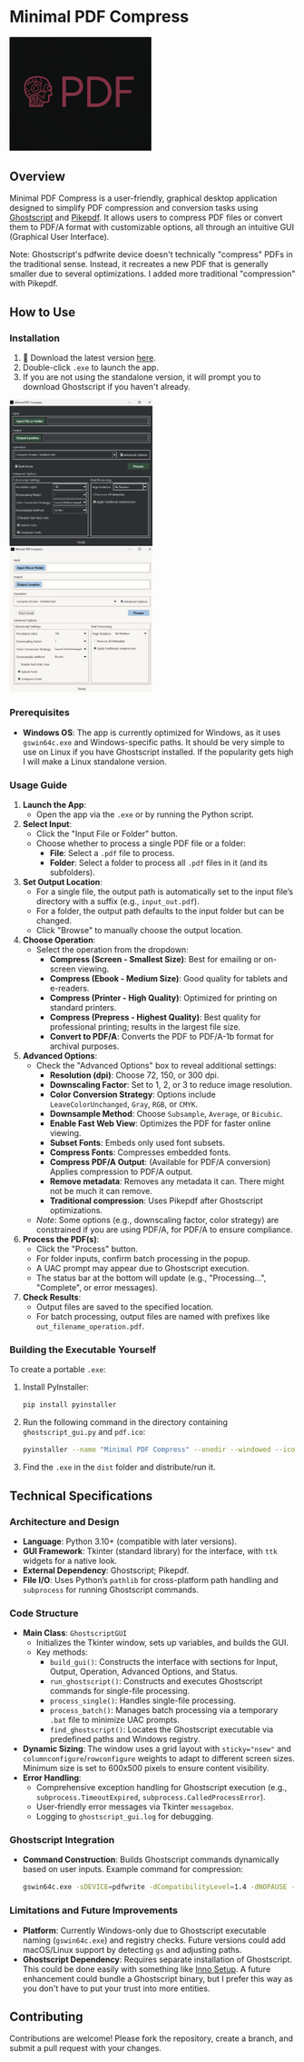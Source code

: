 # Minimal PDF Compress

<img src="https://github.com/deminimis/minimalpdfcompress/blob/main/assets/pdf.png?raw=true" alt="Project Logo" width="250">


## Overview
Minimal PDF Compress is a user-friendly, graphical desktop application designed to simplify PDF compression and conversion tasks using [Ghostscript](https://www.ghostscript.com/) and [Pikepdf](https://github.com/pikepdf/pikepdf). It allows users to compress PDF files or convert them to PDF/A format with customizable options, all through an intuitive GUI (Graphical User Interface). 


Note: Ghostscript's pdfwrite device doesn't technically "compress" PDFs in the traditional sense. Instead, it recreates a new PDF that is generally smaller due to several optimizations. I added more traditional "compression" with Pikepdf. 



## How to Use

### Installation

1. 💾 Download the latest version [here](https://github.com/deminimis/minimalpdfcompress/releases).
2. Double-click `.exe` to launch the app. 
3. If you are not using the standalone version, it will prompt you to download Ghostscript if you haven't already.


<img src="https://github.com/deminimis/minimalpdfcompress/blob/main/assets/darkpic.png?raw=true" alt="Dark Picture" style="max-width: 50%;">
<img src="https://github.com/deminimis/minimalpdfcompress/blob/main/assets/lightpic.png?raw=true" alt="Dark Picture" style="max-width: 50%;">

### Prerequisites
- **Windows OS**: The app is currently optimized for Windows, as it uses `gswin64c.exe` and Windows-specific paths. It should be very simple to use on Linux if you have Ghostscript installed. If the popularity gets high I will make a Linux standalone version. 






### Usage Guide
1. **Launch the App**:
   - Open the app via the `.exe` or by running the Python script.
2. **Select Input**:
   - Click the "Input File or Folder" button.
   - Choose whether to process a single PDF file or a folder:
     - **File**: Select a `.pdf` file to process.
     - **Folder**: Select a folder to process all `.pdf` files in it (and its subfolders).
3. **Set Output Location**:
   - For a single file, the output path is automatically set to the input file’s directory with a suffix (e.g., `input_out.pdf`).
   - For a folder, the output path defaults to the input folder but can be changed.
   - Click "Browse" to manually choose the output location.
4. **Choose Operation**:
   - Select the operation from the dropdown:
     - **Compress (Screen - Smallest Size)**: Best for emailing or on-screen viewing.
     - **Compress (Ebook - Medium Size)**: Good quality for tablets and e-readers.
     - **Compress (Printer - High Quality)**: Optimized for printing on standard printers.
     - **Compress (Prepress - Highest Quality)**: Best quality for professional printing; results in the largest file size.
     - **Convert to PDF/A**: Converts the PDF to PDF/A-1b format for archival purposes.
5. **Advanced Options**:
   - Check the "Advanced Options" box to reveal additional settings:
     - **Resolution (dpi)**: Choose 72, 150, or 300 dpi.
     - **Downscaling Factor**: Set to 1, 2, or 3 to reduce image resolution.
     - **Color Conversion Strategy**: Options include `LeaveColorUnchanged`, `Gray`, `RGB`, or `CMYK`.
     - **Downsample Method**: Choose `Subsample`, `Average`, or `Bicubic`.
     - **Enable Fast Web View**: Optimizes the PDF for faster online viewing.
     - **Subset Fonts**: Embeds only used font subsets.
     - **Compress Fonts**: Compresses embedded fonts.
     - **Compress PDF/A Output**: (Available for PDF/A conversion) Applies compression to PDF/A output.
     - **Remove metadata**: Removes any metadata it can. There might not be much it can remove.
     - **Traditional compression**: Uses Pikepdf after Ghostscript optimizations. 
   - *Note*: Some options (e.g., downscaling factor, color strategy) are constrained if you are using PDF/A, for PDF/A to ensure compliance.
6. **Process the PDF(s)**:
   - Click the "Process" button.
   - For folder inputs, confirm batch processing in the popup.
   - A UAC prompt may appear due to Ghostscript execution.
   - The status bar at the bottom will update (e.g., "Processing...", "Complete", or error messages).
7. **Check Results**:
   - Output files are saved to the specified location.
   - For batch processing, output files are named with prefixes like `out_filename_operation.pdf`.


### Building the Executable Yourself
To create a portable `.exe`:
1. Install PyInstaller:
   ```bash
   pip install pyinstaller
   ```
2. Run the following command in the directory containing `ghostscript_gui.py` and `pdf.ico`:
   ```bash
   pyinstaller --name "Minimal PDF Compress" --onedir --windowed --icon="pdf.ico" --add-data "bin;bin" --add-data "lib;lib" main.py
   ```
3. Find the `.exe` in the `dist` folder and distribute/run it.

   
## Technical Specifications

### Architecture and Design
- **Language**: Python 3.10+ (compatible with later versions).
- **GUI Framework**: Tkinter (standard library) for the interface, with `ttk` widgets for a native look.
- **External Dependency**: Ghostscript; Pikepdf.
- **File I/O**: Uses Python’s `pathlib` for cross-platform path handling and `subprocess` for running Ghostscript commands.

### Code Structure
- **Main Class**: `GhostscriptGUI`
  - Initializes the Tkinter window, sets up variables, and builds the GUI.
  - Key methods:
    - `build_gui()`: Constructs the interface with sections for Input, Output, Operation, Advanced Options, and Status.
    - `run_ghostscript()`: Constructs and executes Ghostscript commands for single-file processing.
    - `process_single()`: Handles single-file processing.
    - `process_batch()`: Manages batch processing via a temporary `.bat` file to minimize UAC prompts.
    - `find_ghostscript()`: Locates the Ghostscript executable via predefined paths and Windows registry.
- **Dynamic Sizing**: The window uses a grid layout with `sticky="nsew"` and `columnconfigure`/`rowconfigure` weights to adapt to different screen sizes. Minimum size is set to 600x500 pixels to ensure content visibility.
- **Error Handling**:
  - Comprehensive exception handling for Ghostscript execution (e.g., `subprocess.TimeoutExpired`, `subprocess.CalledProcessError`).
  - User-friendly error messages via Tkinter `messagebox`.
  - Logging to `ghostscript_gui.log` for debugging.

### Ghostscript Integration
- **Command Construction**: Builds Ghostscript commands dynamically based on user inputs. Example command for compression:
  ```bash
  gswin64c.exe -sDEVICE=pdfwrite -dCompatibilityLevel=1.4 -dNOPAUSE -dBATCH -dQUIET -dSAFER -r150 -dDownScaleFactor=1 -dFastWebView=true -dSubsetFonts=true -dCompressFonts=true -dPDFSETTINGS=/screen -sColorConversionStrategy=LeaveColorUnchanged -sOutputFile=output.pdf input.pdf
  ```




### Limitations and Future Improvements
- **Platform**: Currently Windows-only due to Ghostscript executable naming (`gswin64c.exe`) and registry checks. Future versions could add macOS/Linux support by detecting `gs` and adjusting paths.
- **Ghostscript Dependency**: Requires separate installation of Ghostscript. This could be done easily with something like [Inno Setup](https://jrsoftware.org/isinfo.php). A future enhancement could bundle a Ghostscript binary, but I prefer this way as you don't have to put your trust into more entities.



## Contributing
Contributions are welcome! Please fork the repository, create a branch, and submit a pull request with your changes. 



